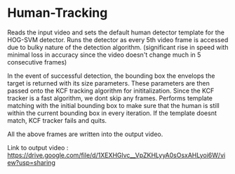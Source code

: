 # Human-Tracking

Reads the input video and sets the default human detector template for the HOG-SVM detector.
Runs the detector as every 5th video frame is accessed due to bulky nature of the detection algorithm. (significant rise in speed with minimal loss in accuracy since the video doesn't change much in 5 consecutive frames)

In the event of successful detection, the bounding box the envelops the target is returned with its size parameters.
These parameters are then passed onto the KCF tracking algorithm for inititalization.
Since the KCF tracker is a fast algorithm, we dont skip any frames. 
Performs template matching with the initial bounding box to make sure that the human is still within the current bounding box in every iteration.
If the template doesnt match, KCF tracker fails and quits.

All the above frames are written into the output video.


Link to output video : https://drive.google.com/file/d/1XEXHGlvc__VpZKHLyyA0sOsxAHLyoi6W/view?usp=sharing
